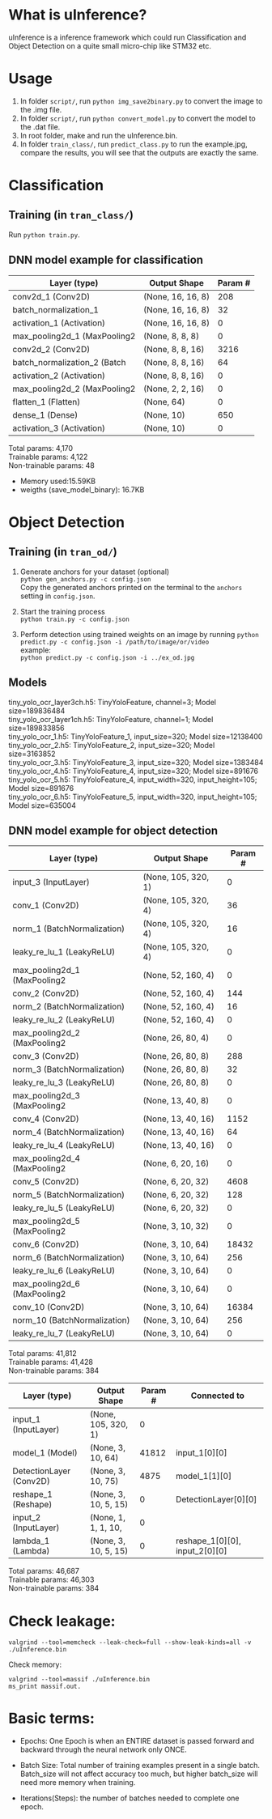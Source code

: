 # What is uInference?
uInference is a inference framework which could run Classification and Object Detection on a quite small micro-chip like STM32 etc.

# Usage
1. In folder `script/`, run `python img_save2binary.py` to convert the image to the .img file.
2. In folder `script/`, run `python convert_model.py` to convert the model to the .dat file.
3. In root folder, make and run the uInference.bin.
4. In folder `train_class/`, run `predict_class.py` to run the example.jpg, compare the results, you will see that the outputs are exactly the same.

# Classification
## Training (in `tran_class/`)
Run `python train.py`.

## DNN model example for classification
Layer (type)                 |Output Shape      |Param #   
-----------------------------|------------------|---------------
conv2d_1 (Conv2D)            |(None, 16, 16, 8) |208       
batch_normalization_1        |(None, 16, 16, 8) |32        
activation_1 (Activation)    |(None, 16, 16, 8) |0         
max_pooling2d_1 (MaxPooling2 |(None, 8, 8, 8)   |0         
conv2d_2 (Conv2D)            |(None, 8, 8, 16)  |3216      
batch_normalization_2 (Batch |(None, 8, 8, 16)  |64        
activation_2 (Activation)    |(None, 8, 8, 16)  |0         
max_pooling2d_2 (MaxPooling2 |(None, 2, 2, 16)  |0         
flatten_1 (Flatten)          |(None, 64)        |0         
dense_1 (Dense)              |(None, 10)        |650       
activation_3 (Activation)    |(None, 10)        |0         

Total params: 4,170  
Trainable params: 4,122  
Non-trainable params: 48  

* Memory used:15.59KB   
* weigths (save_model_binary): 16.7KB

# Object Detection
## Training (in `tran_od/`)
1. Generate anchors for your dataset (optional)  
`python gen_anchors.py -c config.json`  
Copy the generated anchors printed on the terminal to the `anchors` setting in `config.json`.

2. Start the training process  
`python train.py -c config.json`

3. Perform detection using trained weights on an image by running
`python predict.py -c config.json -i /path/to/image/or/video`  
example:  
`python predict.py -c config.json -i ../ex_od.jpg`  

## Models 
tiny_yolo_ocr_layer3ch.h5: TinyYoloFeature, channel=3; Model size=189836484  
tiny_yolo_ocr_layer1ch.h5: TinyYoloFeature, channel=1; Model size=189833856  
tiny_yolo_ocr_1.h5: TinyYoloFeature_1, input_size=320; Model size=12138400  
tiny_yolo_ocr_2.h5: TinyYoloFeature_2, input_size=320; Model size=3163852  
tiny_yolo_ocr_3.h5: TinyYoloFeature_3, input_size=320; Model size=1383484  
tiny_yolo_ocr_4.h5: TinyYoloFeature_4, input_size=320; Model size=891676  
tiny_yolo_ocr_5.h5: TinyYoloFeature_4, input_width=320, input_height=105; Model size=891676  
tiny_yolo_ocr_6.h5: TinyYoloFeature_5, input_width=320, input_height=105; Model size=635004  

## DNN model example for object detection
Layer (type)                 |Output Shape              |Param #   
-----------------------------|--------------------------|----------
input_3 (InputLayer)         |(None, 105, 320, 1)       |0         
conv_1 (Conv2D)              |(None, 105, 320, 4)       |36        
norm_1 (BatchNormalization)  |(None, 105, 320, 4)       |16        
leaky_re_lu_1 (LeakyReLU)    |(None, 105, 320, 4)       |0         
max_pooling2d_1 (MaxPooling2 |(None, 52, 160, 4)        |0         
conv_2 (Conv2D)              |(None, 52, 160, 4)        |144       
norm_2 (BatchNormalization)  |(None, 52, 160, 4)        |16        
leaky_re_lu_2 (LeakyReLU)    |(None, 52, 160, 4)        |0         
max_pooling2d_2 (MaxPooling2 |(None, 26, 80, 4)         |0         
conv_3 (Conv2D)              |(None, 26, 80, 8)         |288       
norm_3 (BatchNormalization)  |(None, 26, 80, 8)         |32        
leaky_re_lu_3 (LeakyReLU)    |(None, 26, 80, 8)         |0         
max_pooling2d_3 (MaxPooling2 |(None, 13, 40, 8)         |0        
conv_4 (Conv2D)              |(None, 13, 40, 16)        |1152      
norm_4 (BatchNormalization)  |(None, 13, 40, 16)        |64        
leaky_re_lu_4 (LeakyReLU)    |(None, 13, 40, 16)        |0         
max_pooling2d_4 (MaxPooling2 |(None, 6, 20, 16)         |0         
conv_5 (Conv2D)              |(None, 6, 20, 32)         |4608      
norm_5 (BatchNormalization)  |(None, 6, 20, 32)         |128       
leaky_re_lu_5 (LeakyReLU)    |(None, 6, 20, 32)         |0         
max_pooling2d_5 (MaxPooling2 |(None, 3, 10, 32)         |0         
conv_6 (Conv2D)              |(None, 3, 10, 64)         |18432     
norm_6 (BatchNormalization)  |(None, 3, 10, 64)         |256       
leaky_re_lu_6 (LeakyReLU)    |(None, 3, 10, 64)         |0         
max_pooling2d_6 (MaxPooling2 |(None, 3, 10, 64)         |0         
conv_10 (Conv2D)             |(None, 3, 10, 64)         |16384     
norm_10 (BatchNormalization) |(None, 3, 10, 64)         |256       
leaky_re_lu_7 (LeakyReLU)    |(None, 3, 10, 64)         |0         

Total params: 41,812  
Trainable params: 41,428  
Non-trainable params: 384  

Layer (type)                 |Output Shape         |Param #     |Connected to
-----------------------------|---------------------|------------|-------------
input_1 (InputLayer)         |(None, 105, 320, 1)  |0           |        
model_1 (Model)              |(None, 3, 10, 64)    |41812       |input_1[0][0] 
DetectionLayer (Conv2D)      |(None, 3, 10, 75)    |4875        |model_1[1][0]    
reshape_1 (Reshape)          |(None, 3, 10, 5, 15) |0           |DetectionLayer[0][0]       
input_2 (InputLayer)         |(None, 1, 1, 1, 10,  |0                                  
lambda_1 (Lambda)            |(None, 3, 10, 5, 15) |0           |reshape_1[0][0],  input_2[0][0]   

Total params: 46,687  
Trainable params: 46,303  
Non-trainable params: 384  


# Check leakage:
```
valgrind --tool=memcheck --leak-check=full --show-leak-kinds=all -v ./uInference.bin
```
Check memory:
```
valgrind --tool=massif ./uInference.bin
ms_print massif.out.
```

# Basic terms:
* Epochs: One Epoch is when an ENTIRE dataset is passed forward and backward through the neural network only ONCE.

* Batch Size: Total number of training examples present in a single batch. 
Batch_size will not affect accuracy too much, but higher batch_size will need more memory when training.

* Iterations(Steps): the number of batches needed to complete one epoch.
